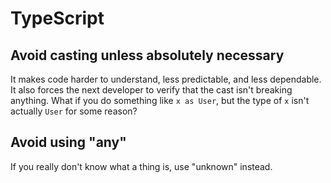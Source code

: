 # TypeScript

## Avoid casting unless absolutely necessary

It makes code harder to understand, less predictable, and less dependable. It
also forces the next developer to verify that the cast isn't breaking anything.
What if you do something like `x as User`, but the type of `x` isn't actually
`User` for some reason?

## Avoid using "any"

If you really don't know what a thing is, use "unknown" instead.
